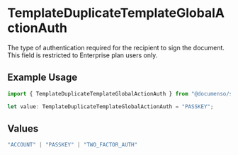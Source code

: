 # TemplateDuplicateTemplateGlobalActionAuth

The type of authentication required for the recipient to sign the document. This field is restricted to Enterprise plan users only.

## Example Usage

```typescript
import { TemplateDuplicateTemplateGlobalActionAuth } from "@documenso/sdk-typescript/models/operations";

let value: TemplateDuplicateTemplateGlobalActionAuth = "PASSKEY";
```

## Values

```typescript
"ACCOUNT" | "PASSKEY" | "TWO_FACTOR_AUTH"
```
